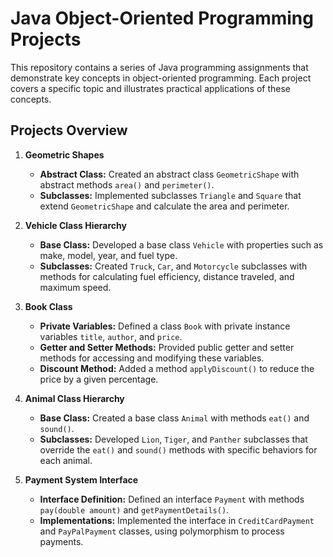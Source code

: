 # Java Object-Oriented Programming Projects

This repository contains a series of Java programming assignments that demonstrate key concepts in object-oriented programming. Each project covers a specific topic and illustrates practical applications of these concepts.

## Projects Overview

1. **Geometric Shapes**
    - **Abstract Class:** Created an abstract class `GeometricShape` with abstract methods `area()` and `perimeter()`.
    - **Subclasses:** Implemented subclasses `Triangle` and `Square` that extend `GeometricShape` and calculate the area and perimeter.

2. **Vehicle Class Hierarchy**
    - **Base Class:** Developed a base class `Vehicle` with properties such as make, model, year, and fuel type.
    - **Subclasses:** Created `Truck`, `Car`, and `Motorcycle` subclasses with methods for calculating fuel efficiency, distance traveled, and maximum speed.

3. **Book Class**
    - **Private Variables:** Defined a class `Book` with private instance variables `title`, `author`, and `price`.
    - **Getter and Setter Methods:** Provided public getter and setter methods for accessing and modifying these variables.
    - **Discount Method:** Added a method `applyDiscount()` to reduce the price by a given percentage.

4. **Animal Class Hierarchy**
    - **Base Class:** Created a base class `Animal` with methods `eat()` and `sound()`.
    - **Subclasses:** Developed `Lion`, `Tiger`, and `Panther` subclasses that override the `eat()` and `sound()` methods with specific behaviors for each animal.

5. **Payment System Interface**
    - **Interface Definition:** Defined an interface `Payment` with methods `pay(double amount)` and `getPaymentDetails()`.
    - **Implementations:** Implemented the interface in `CreditCardPayment` and `PayPalPayment` classes, using polymorphism to process payments.
